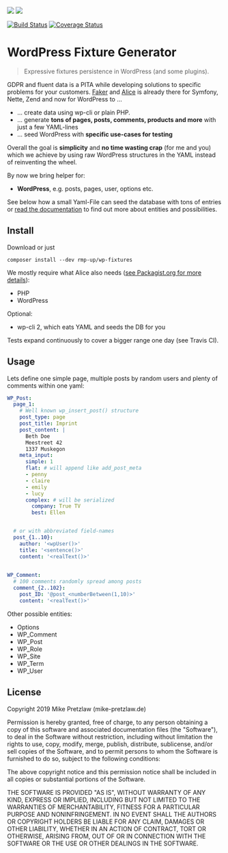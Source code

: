![](https://img.shields.io/badge/PHP-7.0%20--%207.4-blue?style=for-the-badge&logo=php)
![](https://img.shields.io/badge/WordPress-4.7%20--%205.7-blue?style=for-the-badge&logo=wordpress)

[![Build Status](https://gitlab.com/rmp-up1/wp-fixtures/badges/release/0.8/pipeline.svg)](https://gitlab.com/rmp-up1/wp-fixtures)
[![Coverage Status](https://coveralls.io/repos/github/rmp-up/wp-fixtures/badge.svg)](https://coveralls.io/github/rmp-up/wp-fixtures)

# WordPress Fixture Generator

> Expressive fixtures persistence in WordPress (and some plugins).

GDPR and fluent data is a PITA while developing solutions
to specific problems for your customers.
[Faker](https://github.com/fzaninotto/Faker)
and [Alice](https://github.com/nelmio/alice)
is already there for Symfony, Nette, Zend and now for WordPress to ...

* ... create data using wp-cli or plain PHP.
* ... generate **tons of pages, posts, comments, products
      and more** with just a few YAML-lines
* ... seed WordPress with **specific use-cases for testing**

Overall the goal is **simplicity** and **no time wasting crap** (for me and you)
which we achieve by using raw WordPress structures in the YAML instead of
reinventing the wheel.

By now we bring helper for:

* **WordPress**, e.g. posts, pages, user, options etc.

See below how a small Yaml-File can seed the database with tons of entries
or [read the documentation](https://github.com/rmp-up/wp-fixtures/releases)
to find out more about entities and possibilities.


## Install

Download or just

    composer install --dev rmp-up/wp-fixtures

We mostly require what Alice also needs
([see Packagist.org for more details](https://packagist.org/packages/rmp-up/wp-fixtures)):

* PHP
* WordPress

Optional:

* wp-cli 2, which eats YAML and seeds the DB for you

Tests expand continuously to cover a bigger range one day (see Travis CI).


## Usage

Lets define one simple page,
multiple posts by random users
and plenty of comments within one yaml:

```yaml
WP_Post:
  page_1:
    # Well known wp_insert_post() structure
    post_type: page
    post_title: Imprint
    post_content: |
      Beth Doe
      Meestreet 42
      1337 Muskegon
    meta_input:
      simple: 1
      flat: # will append like add_post_meta
      - penny
      - claire
      - emily
      - lucy
      complex: # will be serialized
        company: True TV
        best: Ellen


  # or with abbreviated field-names
  post_{1..10}:
    author: '<wpUser()>'
    title: '<sentence()>'
    content: '<realText()>'
      

WP_Comment:
  # 100 comments randomly spread among posts
  comment_{2..102}:
    post_ID: '@post_<numberBetween(1,10)>'
    content: '<realText()>'
```

Other possible entities:

* Options
* WP_Comment
* WP_Post
* WP_Role
* WP_Site
* WP_Term
* WP_User


## License

Copyright 2019 Mike Pretzlaw (mike-pretzlaw.de)

Permission is hereby granted, free of charge,
to any person obtaining a copy of this software
and associated documentation files (the "Software"),
to deal in the Software without restriction,
including without limitation the rights to use, copy, modify, merge, publish,
distribute, sublicense, and/or sell copies of the Software,
and to permit persons to whom the Software is furnished to do so,
subject to the following conditions:

The above copyright notice and this permission notice shall be included
in all copies or substantial portions of the Software.

THE SOFTWARE IS PROVIDED "AS IS", WITHOUT WARRANTY OF ANY KIND,
EXPRESS OR IMPLIED,
INCLUDING BUT NOT LIMITED TO THE WARRANTIES OF MERCHANTABILITY,
FITNESS FOR A PARTICULAR PURPOSE AND NONINFRINGEMENT.
IN NO EVENT SHALL THE AUTHORS OR COPYRIGHT HOLDERS BE LIABLE FOR ANY CLAIM,
DAMAGES OR OTHER LIABILITY, WHETHER IN AN ACTION OF CONTRACT,
TORT OR OTHERWISE, ARISING FROM, OUT OF OR IN CONNECTION WITH THE SOFTWARE
OR THE USE OR OTHER DEALINGS IN THE SOFTWARE.
